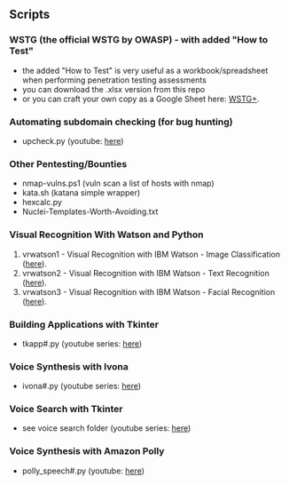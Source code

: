 ## Scripts

### WSTG (the official WSTG by OWASP) - with added "How to Test" 

- the added "How to Test" is very useful as a workbook/spreadsheet when performing penetration testing assessments
- you can download the .xlsx version from this repo
- or you can craft your own copy as a Google Sheet here: [WSTG+](https://docs.google.com/spreadsheets/d/1BWs_SzkO7al59gSwZHFh3ISvK9zO4kEN/edit).

### Automating subdomain checking (for bug hunting)

- upcheck.py (youtube: [here](https://youtu.be/ctaCEs66H1Y))

### Other Pentesting/Bounties

- nmap-vulns.ps1 (vuln scan a list of hosts with nmap)
- kata.sh (katana simple wrapper)
- hexcalc.py
- Nuclei-Templates-Worth-Avoiding.txt

### Visual Recognition With Watson and Python

1. vrwatson1 - Visual Recognition with IBM Watson - Image Classification ([here](https://github.com/CristiVlad25/py-scripts-other/blob/master/vrwatson1.py)).
2. vrwatson2 - Visual Recognition with IBM Watson - Text Recognition ([here](https://github.com/CristiVlad25/py-scripts-other/blob/master/vrwatson2.py)).
3. vrwatson3 - Visual Recognition with IBM Watson - Facial Recognition ([here](https://github.com/CristiVlad25/py-scripts-other/blob/master/vrwatson3.py)).

### Building Applications with Tkinter

- tkapp#.py (youtube series: [here](https://www.youtube.com/playlist?list=PLonlF40eS6nyjI_OlR21se8aE1LTtNH1g))

### Voice Synthesis with Ivona

- ivona#.py (youtube series: [here](https://www.youtube.com/playlist?list=PLonlF40eS6nzrbN2lQ63o2bxrHGJcRNxT))

### Voice Search with Tkinter

- see voice search folder (youtube series: [here](https://www.youtube.com/playlist?list=PLonlF40eS6nzkmtPBZJV0J9GIyRapXWIK))

### Voice Synthesis with Amazon Polly

- polly_speech#.py (youtube: [here](https://www.youtube.com/watch?v=nxzAb9r-u5A))
